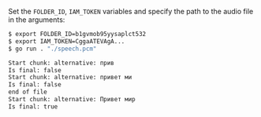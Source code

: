 
Set the `FOLDER_ID`, `IAM_TOKEN` variables and specify the path to the audio file in the arguments:

```bash
$ export FOLDER_ID=b1gvmob95yysaplct532
$ export IAM_TOKEN=CggaATEVAgA...
$ go run . "./speech.pcm"

Start chunk: alternative: прив
Is final: false
Start chunk: alternative: привет ми
Is final: false
end of file
Start chunk: alternative: Привет мир
Is final: true
```
